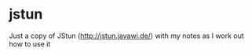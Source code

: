 jstun
=====

Just a copy of JStun (http://jstun.javawi.de/) with my notes as I work out how to use it
